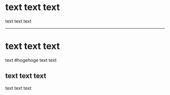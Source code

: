 # text text text

text text text

-----------

# text text text

text #hogehoge text text

## text text text

text text text